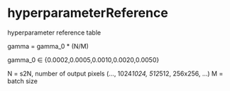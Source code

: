 # hyperparameterReference
hyperparameter reference table

gamma = gamma_0 * (N/M)

gamma_0 ∈ {0.0002,0.0005,0.0010,0.0020,0.0050}

N = s2N, number of output pixels (..., 1024*1024, 512*512, 256x256, ...)
M = batch size